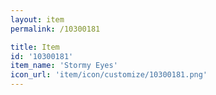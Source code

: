 ```yaml
---
layout: item
permalink: /10300181

title: Item
id: '10300181'
item_name: 'Stormy Eyes'
icon_url: 'item/icon/customize/10300181.png'
---
```

